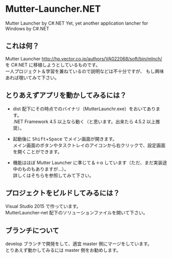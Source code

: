 # Mutter-Launcher.NET

Mutter Launcher by C#.NET
Yet, yet another application lancher for Windows by C#.NET

## これは何？

Mutter Launcher <http://hp.vector.co.jp/authors/VA022068/soft/bin/mlnch/>  
を C#.NET に移植しようとしているものです。  
一人プロジェクト＆学習を兼ねているので説明などは不十分ですが、
もし興味あれば覗いてみて下さい。

## とりあえずアプリを動かしてみるには？

- dist 配下にその時点でのバイナリ（MutterLaunchr.exe）をおいてあります。  
.NET Framework 4.5 以上なら動く（と思います。出来たら 4.5.2 以上推奨）。

- 起動後に <kbd>Shift</kbd>+<kbd>Space</kbd> でメイン画面が開きます。  
メイン画面のボタンやタスクトレイのアイコンから右クリックで、設定画面を開くことができます。

- 機能はほぼ Mutter Launcher に準じて＆＋α しています（ただ、まだ実装途中のものもありますが…）。  
詳しくはそちらを参照してみて下さい。

## プロジェクトをビルドしてみるには？

Visual Studio 2015 で作っています。  
MutterLauncher-net 配下のソリューションファイルを開いて下さい。


## ブランチについて
develop ブランチで開発をして、適宜 master 側にマージをしています。  
とりあえず動かしてみるには master 側をお勧めします。
